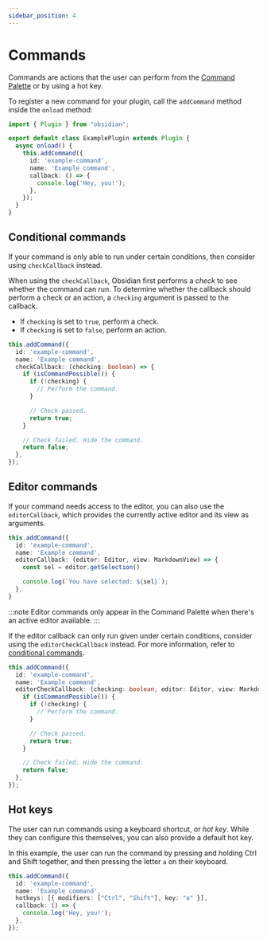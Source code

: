 ```yaml
---
sidebar_position: 4
---
```


# Commands

Commands are actions that the user can perform from the [Command Palette](https://help.obsidian.md/Plugins/Command+palette) or by using a hot key.

To register a new command for your plugin, call the `addCommand` method inside the `onload` method:

```ts title="main.ts" {5-11}
import { Plugin } from "obsidian";

export default class ExamplePlugin extends Plugin {
  async onload() {
    this.addCommand({
      id: 'example-command',
      name: 'Example command',
      callback: () => {
        console.log('Hey, you!');
      },
    });
  }
}
```

## Conditional commands

If your command is only able to run under certain conditions, then consider using `checkCallback` instead.

When using the `checkCallback`, Obsidian first performs a _check_ to see whether the command can run. To determine whether the callback should perform a check or an action, a `checking` argument is passed to the callback.

- If `checking` is set to `true`, perform a check.
- If `checking` is set to `false`, perform an action.

```ts {4,6-8,11,15}
this.addCommand({
  id: 'example-command',
  name: 'Example command',
  checkCallback: (checking: boolean) => {
    if (isCommandPossible()) {
      if (!checking) {
        // Perform the command.
      }

      // Check passed.
      return true;
    }

    // Check failed. Hide the command.
    return false;
  },
});
```

## Editor commands

If your command needs access to the editor, you can also use the `editorCallback`, which provides the currently active editor and its view as arguments.

```ts {4}
this.addCommand({
  id: 'example-command',
  name: 'Example command',
  editorCallback: (editor: Editor, view: MarkdownView) => {
    const sel = editor.getSelection()

    console.log(`You have selected: ${sel}`);
  },
}
```

:::note
Editor commands only appear in the Command Palette when there's an active editor available.
:::

If the editor callback can only run given under certain conditions, consider using the `editorCheckCallback` instead. For more information, refer to [conditional commands](#conditional-commands).

```ts {4}
this.addCommand({
  id: 'example-command',
  name: 'Example command',
  editorCheckCallback: (checking: boolean, editor: Editor, view: MarkdownView) => {
    if (isCommandPossible()) {
      if (!checking) {
        // Perform the command.
      }

      // Check passed.
      return true;
    }

    // Check failed. Hide the command.
    return false;
  },
});
```

## Hot keys

The user can run commands using a keyboard shortcut, or _hot key_. While they can configure this themselves, you can also provide a default hot key.

In this example, the user can run the command by pressing and holding Ctrl and Shift together, and then pressing the letter `a` on their keyboard.

```ts {4}
this.addCommand({
  id: 'example-command',
  name: 'Example command',
  hotkeys: [{ modifiers: ["Ctrl", "Shift"], key: "a" }],
  callback: () => {
    console.log('Hey, you!');
  },
});
```

